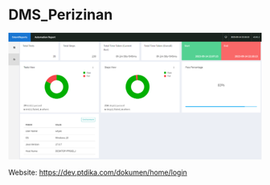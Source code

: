 # DMS_Perizinan


![Extend Report](https://github.com/WeningTyas/DMS_Perizinan/blob/master/contoh/Extent-report.png)


Website: https://dev.ptdika.com/dokumen/home/login
